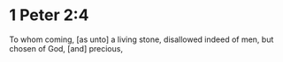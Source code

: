 # 1 Peter 2:4

To whom coming, [as unto] a living stone, disallowed indeed of men, but chosen of God, [and] precious,
